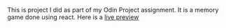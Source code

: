 This is project I did as part of my Odin Project assignment. It is a memory game done using react. Here is a [live preview](https://memory-game-f1447.web.app/)

